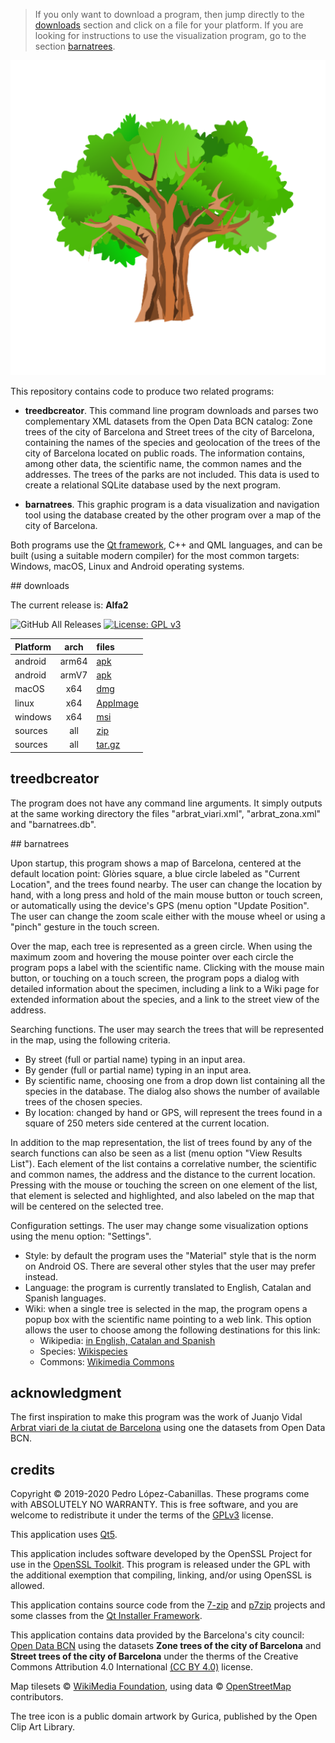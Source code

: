 > If you only want to download a program, then jump directly to the [downloads](#downloads) section and click on a file for your platform. If you are looking for instructions to use the visualization program, go to the section [barnatrees](#barnatrees).

![icon](web_hi_res_512.png)

This repository contains code to produce two related programs:

- **treedbcreator**. This command line program downloads and parses two complementary XML datasets from the Open Data BCN catalog: Zone trees of the city of Barcelona and Street trees of the city of Barcelona, containing the names of the species and geolocation of the trees of the city of Barcelona located on public roads. The information contains, among other data, the scientific name, the common names and the addresses. The trees of the parks are not included. This data is used to create a relational SQLite database used by the next program.

- **barnatrees**. This graphic program is a data visualization and navigation tool using the database created by the other program over a map of the city of Barcelona.

Both programs use the [Qt framework](https://www.qt.io/), C++ and QML languages, and can be built (using a suitable modern compiler) for the most common targets: Windows, macOS, Linux and Android operating systems.

<a name="downloads"/>
## downloads

The current release is: **Alfa2**

![GitHub All Releases](https://img.shields.io/github/downloads/pedrolcl/barcelona-trees/total) 
[![License: GPL v3](https://img.shields.io/badge/License-GPLv3-blue.svg)](https://www.gnu.org/licenses/gpl-3.0)

 Platform | arch  | files    
:---------|:-----:|:----------
 android  | arm64 | [apk](https://github.com/pedrolcl/barcelona-trees/releases/download/v0.0.3/barnatrees-beta-android-arm64.apk) 
 android  | armV7 | [apk](https://github.com/pedrolcl/barcelona-trees/releases/download/v0.0.3/barnatrees-beta-android-armv7.apk)      
 macOS    | x64   | [dmg](https://github.com/pedrolcl/barcelona-trees/releases/download/v0.0.3/barnatrees-beta-mac-x64.dmg)
 linux    | x64   | [AppImage](https://github.com/pedrolcl/barcelona-trees/releases/download/v0.0.3/barnatrees-beta-linux-x64.AppImage)
 windows  | x64   | [msi](https://github.com/pedrolcl/barcelona-trees/releases/download/v0.0.3/barnatrees-beta-windows-x64.msi)
 sources  | all   | [zip](https://github.com/pedrolcl/barcelona-trees/archive/v0.0.3.zip)
 sources  | all   | [tar.gz](https://github.com/pedrolcl/barcelona-trees/archive/v0.0.3.tar.gz)


## treedbcreator

The program does not have any command line arguments. It simply outputs at the same working directory the files &quot;arbrat_viari.xml&quot;, &quot;arbrat_zona.xml&quot; and &quot;barnatrees.db&quot;.

<a name="barnatrees"/>
## barnatrees

Upon startup, this program shows a map of Barcelona, centered at the default location point: Glòries square, a blue circle labeled as &quot;Current Location&quot;, and the trees found nearby. The user can change the location by hand, with a long press and hold of the main mouse button or touch screen, or automatically using the device's GPS (menu option &quot;Update Position&quot;. The user can change the zoom scale either with the mouse wheel or using a &quot;pinch&quot; gesture in the touch screen.

Over the map, each tree is represented as a green circle. When using the maximum zoom and hovering the mouse pointer over each circle the program pops a label with the scientific name. Clicking with the mouse main button, or touching on a touch screen, the program pops a dialog with detailed information about the specimen, including a link to a Wiki page for extended information about the species, and a link to the street view of the address.

Searching functions. The user may search the trees that will be represented in the map, using the following criteria.

- By street (full or partial name) typing in an input area.
- By gender (full or partial name) typing in an input area.
- By scientific name, choosing one from a drop down list containing all the species in the database. The dialog also shows the number of available trees of the chosen species.
- By location: changed by hand or GPS, will represent the trees found in a square of 250 meters side centered at the current location.

In addition to the map representation, the list of trees found by any of the search functions can also be seen as a list (menu option &quot;View Results List&quot;). Each element of the list contains a correlative number, the scientific and common names, the address and the distance to the current location. Pressing with the mouse or touching the screen on one element of the list, that element is selected and highlighted, and also labeled on the map that will be centered on the selected tree.

Configuration settings. The user may change some visualization options using the menu option: &quot;Settings&quot;.

- Style: by default the program uses the &quot;Material&quot; style that is the norm on Android OS. There are several other styles that the user may prefer instead.
- Language: the program is currently translated to English, Catalan and Spanish languages.
- Wiki: when a single tree is selected in the map, the program opens a popup box with the scientific name pointing to a web link. This option allows the user to choose among the following destinations for this link:
  - Wikipedia: [in English, Catalan and Spanish](https://www.wikipedia.org/)
  - Species: [Wikispecies](https://species.wikimedia.org/wiki/Main_Page)
  - Commons: [Wikimedia Commons](https://commons.wikimedia.org/wiki/)

## acknowledgment

The first inspiration to make this program was the work of Juanjo Vidal [Arbrat viari de la ciutat de Barcelona](https://jjvidalmac.carto.com/viz/c3c54164-7fcf-11e4-b04f-0e853d047bba/public_map) using one the datasets from Open Data BCN.
  
## credits

Copyright © 2019-2020 Pedro López-Cabanillas. These programs come with ABSOLUTELY NO WARRANTY. This is free software, and you are welcome to redistribute it under the terms of the [GPLv3](https://www.gnu.org/licenses/gpl-3.0.html) license.

This application uses [Qt5](https://www.qt.io/).

This application includes software developed by the OpenSSL Project for use in the [OpenSSL Toolkit](http://www.openssl.org/).  This program is released under the GPL with the additional exemption that compiling, linking, and/or using OpenSSL is allowed.

This application contains source code from the [7-zip](https://www.7-zip.org) and [p7zip](http://p7zip.sourceforge.net) projects and some classes from the [Qt Installer Framework](https://doc.qt.io/qtinstallerframework/index.html).

This application contains data provided by the Barcelona's city council: [Open Data BCN](https://opendata-ajuntament.barcelona.cat/en/) using the datasets **Zone trees of the city of Barcelona** and **Street trees of the city of Barcelona**  under the therms of the Creative Commons Attribution 4.0 International [(CC BY 4.0)](https://creativecommons.org/licenses/by/4.0/) license.

Map tilesets © [WikiMedia Foundation](https://foundation.wikimedia.org/wiki/Terms_of_Use/en), using data © [OpenStreetMap](https://www.openstreetmap.org/copyright/en) contributors.

The tree icon is a public domain artwork by Gurica, published by the Open Clip Art Library.
